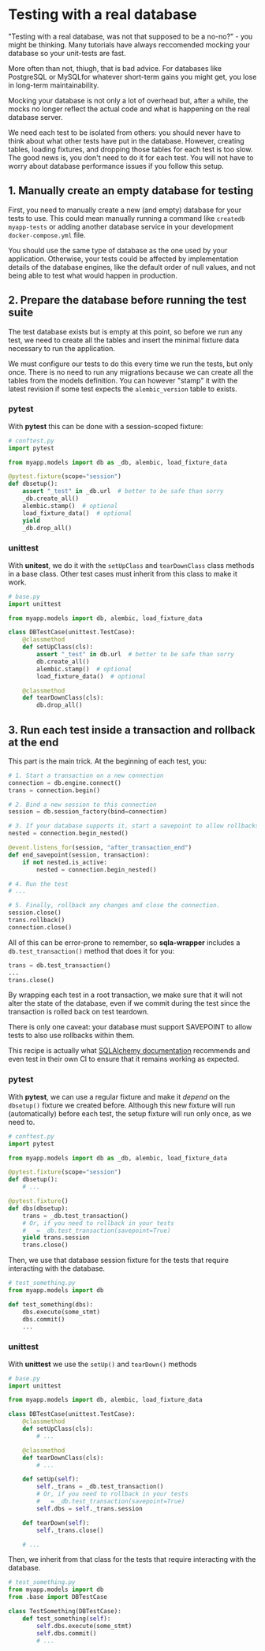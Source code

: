 # Testing with a real database

"Testing with a real database, was not that supposed to be a no-no?" - you might be thinking. Many tutorials have always reccomended mocking your database so your unit-tests are fast.

More often than not, thiugh, that is bad advice. For databases like PostgreSQL or MySQLfor whatever short-term gains you might get, you lose in long-term maintainability.

Mocking your database is not only a lot of overhead but, after a while, the mocks no longer reflect the actual code and what is happening on the real database server.

We need each test to be isolated from others: you should never have to think about what other tests have put in the database. However, creating tables, loading fixtures, and dropping those tables for each test is too slow. The good news is, you don't need to do it for each test. You will not have to worry about database performance issues if you follow this setup.

## 1. Manually create an empty database for testing

First, you need to manually create a new (and empty) database for your tests to use. This could mean manually running a command like `createdb myapp-tests` or adding another database service in your development `docker-compose.yml` file.

You should use the same type of database as the one used by your application. Otherwise, your tests could be affected by implementation details of the database engines, like the default order of null values, and not being able to test what would happen in production.


## 2. Prepare the database before running the test suite

The test database exists but is empty at this point, so before we run any test, we need to create all the tables and insert the minimal fixture data necessary to run the application.

We must configure our tests to do this every time we run the tests, but only once. There is no need to run any migrations because we can create all the tables from the models definition. You can however "stamp" it with the latest revision if some test expects the `alembic_version` table to exists.

### pytest

With **pytest** this can be done with a session-scoped fixture:

```python
# conftest.py
import pytest

from myapp.models import db as _db, alembic, load_fixture_data

@pytest.fixture(scope="session")
def dbsetup():
    assert "_test" in _db.url  # better to be safe than sorry
    _db.create_all()
    alembic.stamp()  # optional
    load_fixture_data()  # optional
    yield
    _db.drop_all()

```

### unittest

With **unitest**, we do it with the `setUpClass` and `tearDownClass` class methods in a base class. Other test cases must inherit from this class to make it work.

```python
# base.py
import unittest

from myapp.models import db, alembic, load_fixture_data

class DBTestCase(unittest.TestCase):
    @classmethod
    def setUpClass(cls):
        assert "_test" in db.url  # better to be safe than sorry
        db.create_all()
        alembic.stamp()  # optional
        load_fixture_data()  # optional

    @classmethod
    def tearDownClass(cls):
        db.drop_all()

```

## 3. Run each test inside a transaction and rollback at the end

This part is the main trick. At the beginning of each test, you:

```python
# 1. Start a transaction on a new connection
connection = db.engine.connect()
trans = connection.begin()

# 2. Bind a new session to this connection
session = db.session_factory(bind=connection)

# 3. If your database supports it, start a savepoint to allow rollbacks within a test
nested = connection.begin_nested()

@event.listens_for(session, "after_transaction_end")
def end_savepoint(session, transaction):
    if not nested.is_active:
        nested = connection.begin_nested()

# 4. Run the test
# ...

# 5. Finally, rollback any changes and close the connection.
session.close()
trans.rollback()
connection.close()
```

All of this can be error-prone to remember, so **sqla-wrapper** includes a `db.test_transaction()` method that does it for you:

```python
trans = db.test_transaction()
...
trans.close()
```

By wrapping each test in a root transaction, we make sure that it will not alter the state of the database, even if we commit during the test since the transaction is rolled back on test teardown.

There is only one caveat: your database must support SAVEPOINT to allow tests to also use rollbacks within them.

This recipe is actually what [SQLAlchemy documentation](https://docs.sqlalchemy.org/en/14/orm/session_transaction.html#session-external-transaction) recommends and even test in their own CI to ensure that it remains working as expected.

### pytest

With **pytest**, we can use a regular fixture and make it *depend* on the `dbsetup()` fixture we created before. Although this new fixture will run (automatically) before each test, the setup fixture will run only once, as we need to.

```python
# conftest.py
import pytest

from myapp.models import db as _db, alembic, load_fixture_data

@pytest.fixture(scope="session")
def dbsetup():
    # ...

@pytest.fixture()
def dbs(dbsetup):
    trans = _db.test_transaction()
    # Or, if you need to rollback in your tests
    #   = _db.test_transaction(savepoint=True)
    yield trans.session
    trans.close()

```

Then, we use that database session fixture for the tests that require interacting with the database.

```python
# test_something.py
from myapp.models import db

def test_something(dbs):
    dbs.execute(some_stmt)
    dbs.commit()
    ...

```

### unittest

With **unittest** we use the `setUp()` and `tearDown()` methods

```python
# base.py
import unittest

from myapp.models import db, alembic, load_fixture_data

class DBTestCase(unittest.TestCase):
    @classmethod
    def setUpClass(cls):
        # ...

    @classmethod
    def tearDownClass(cls):
        # ...

    def setUp(self):
        self._trans = _db.test_transaction()
        # Or, if you need to rollback in your tests
        #   = _db.test_transaction(savepoint=True)
        self.dbs = self._trans.session

    def tearDown(self):
        self._trans.close()

    # ...

```

Then, we inherit from that class for the tests that require interacting with the database.

```python
# test_something.py
from myapp.models import db
from .base import DBTestCase

class TestSomething(DBTestCase):
    def test_something(self):
        self.dbs.execute(some_stmt)
        self.dbs.commit()
        # ...

```
